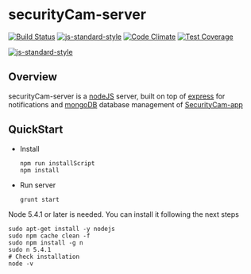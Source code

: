 # securityCam-server

[![Build Status](https://travis-ci.org/rackdon/securityCam-server.svg?branch=master)](https://travis-ci.org/rackdon/securityCam-server)
[![js-standard-style](https://img.shields.io/badge/code%20style-standard-brightgreen.svg)](http://standardjs.com/)
[![Code Climate](https://codeclimate.com/github/rackdon/securityCam-server/badges/gpa.svg)](https://codeclimate.com/github/rackdon/securityCam-server)
[![Test Coverage](https://codeclimate.com/github/rackdon/securityCam-server/badges/coverage.svg)](https://codeclimate.com/github/rackdon/securityCam-server/coverage)


[![js-standard-style](https://cdn.rawgit.com/feross/standard/master/badge.svg)](https://github.com/feross/standard)

## Overview

securityCam-server is a [nodeJS](https://nodejs.org/api/) server, built on top  of [express](http://expressjs.com/) for notifications and [mongoDB](https://www.mongodb.com/) database management of [SecurityCam-app](https://github.com/rackdon/securityCam-app)


## QuickStart


- Install

  ```
  npm run installScript
  npm install
  ```

- Run server

  ```
  grunt start
  ```


Node 5.4.1 or later is needed. You can install it following the next steps

  ```
  sudo apt-get install -y nodejs
  sudo npm cache clean -f
  sudo npm install -g n
  sudo n 5.4.1
  # Check installation
  node -v

  ```
